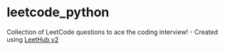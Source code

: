 # leetcode_python
Collection of LeetCode questions to ace the coding interview! - Created using [LeetHub v2](https://github.com/arunbhardwaj/LeetHub-2.0)
